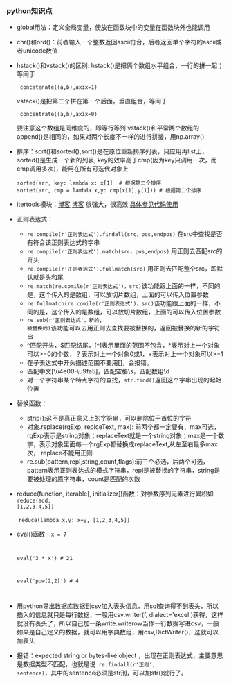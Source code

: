 ### python知识点

* global用法：定义全局变量，使放在函数块中的变量在函数块外也能调用

* chr()和ord()：前者输入一个整数返回ascii符合，后者返回单个字符的ascii或者unicode数值

* hstack()和vstack()的区别: hstack()是把俩个数组水平组合，一行的拼一起；等同于
  <pre><code> concatenate((a,b),axix=1) </pre></code>
  vstack()是把第二个拼在第一个后面，垂直组合，等同于
  <pre><code> concentrate((a,b),axix=0) </pre></code>
  要注意这个数组是同维度的，即等行等列
  vstack()和平常两个数组的append()是相同的，如果对两个长度不一样的进行拼接，用np.array()

* 排序：sort()和sorted(),sort()是在原位重新排序列表，只应用再list上，sorted()是生成一个新的列表,
  key的效率高于cmp(因为key只调用一次，而cmp调用多次)，能用在所有可迭代对象上
  <pre><code>sorted(arr, key: lambda x: x[1]  # 根据第二个排序 
  sorted(arr, cmp = lambda x,y: cmp(x[1],y[1])) # 根据第二个排序 </pre></code>

* itertools模块：[博客](http://www.wklken.me/posts/2013/08/20/python-extra-itertools.html)
  [博客](http://funhacks.net/2017/02/13/itertools/)
  很强大，很高效 [具体参见代码使用](https://github.com/Cassiexyq/Program-Exercise/blob/master/SEOJ/%E5%87%BD%E6%95%B0%E4%BD%BF%E7%94%A8/itertools.py)

* 正则表达式：

  * <code>re.compile(r'正则表达式').findall(src，pos,endpos)</code> 在src中查找是否有符合该正则表达式的字串
  * <code>re.compile(r'正则表达式').match(src，pos,endpos)</code> 用正则去匹配src的开头
  * <code>re.compile(r'正则表达式').fullmatch(src)</code> 用正则去匹配整个src，即默认就是头和尾
  * <code>re.match(re.comile(r'正则表达式')，src)</code>该功能跟上面的一样，不同的是，这个传入的是数组，可以放切片数组，上面的可以传入位置参数
  * <code>re.fullmatch(re.comile(r'正则表达式')，src)</code>该功能跟上面的一样，不同的是，这个传入的是数组，可以放切片数组，上面的可以传入位置参数
  * <code>re.sub(r'正则表达式'，新的, 被替换的)</code>该功能可以去用正则去查找要被替换的，返回被替换的新的字符串
  * ^匹配开头，$匹配结尾，[^]表示里面的范围不包含，*表示对上一个对象可以>=0的个数，？表示对上一个对象0或1，+表示对上一个对象可以>=1
  * 在子表达式中开头描述范围不要用[]，会报错。
  * 匹配中文[\u4e00-\u9fa5]，匹配空格\s，匹配数组\d
  * 对一个字符串某个特点字符的查找，<code>str.find()</code>返回这个字串出现的起始位置

* 替换函数：
  * strip():这不是真正意义上的字符串，可以删除位于首位的字符
  * 对象.replace(rgExp, replceText, max): 前两个都一定要有，max可选，rgExp表示是string对象；replaceText就是一个string对象；max是一个数字，表示对象里面每一个rgExp都替换成replaceText,从左至右最多max次， replace不能用正则
  * re.sub(pattern,repl,string,count,flags):前三个必选，后两个可选，pattern表示正则表达式的模式字符串，repl是被替换的字符串，string是要被处理的原字符串，count是匹配的次数

* reduce(function, iterable[, initializer])函数：对参数序列元素进行累积如<code>reduce(add, [1,2,3,4,5])</code> 

  ​	<code>reduce(lambda x,y: x+y, [1,2,3,4,5])</code>

* eval()函数：<code>x = 7 

  eval('3 * x')  # 21

  eval('pow(2,2)') # 4 

  </code>

* 用python导出数据库数据到csv加入表头信息，用sql查询得不到表头，所以插入的信息就只是每行数据，一般用csv.writer(f, dialect='excel')获得，这样就没有表头了，所以自己加一条write.writerow当作一行数据写进csv，一般如果是自己定义的数据，就可以用字典数组，用csv,DictWriter()，这就可以加表头

* 报错：expected string or bytes-like object ，出现在正则表达式，主要意思是数据类型不匹配，也就是说<code> re.findall(r'正则', sentence)</code>，其中的sentence必须是str刑，可以加str()就行了。